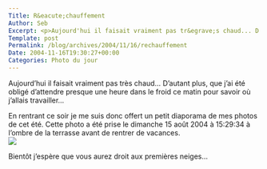 ```yaml
--- 
Title: R&eacute;chauffement
Author: Seb
Excerpt: <p>Aujourd'hui il faisait vraiment pas tr&egrave;s chaud... D'autant plus, que j'ai &eacute;t&eacute; oblig&eacute; d'attendre presque une heure dans le froid ce matin pour savoir o&ugrave; j'allais travailler...</p>
Template: post
Permalink: /blog/archives/2004/11/16/rechauffement
Date: 2004-11-16T19:30:27+00:00
Categories: Photo du jour
--- 
```


Aujourd&rsquo;hui il faisait vraiment pas tr&egrave;s chaud&#8230; D&rsquo;autant plus, que j&rsquo;ai &eacute;t&eacute; oblig&eacute; d&rsquo;attendre presque une heure dans le froid ce matin pour savoir o&ugrave; j&rsquo;allais travailler&#8230;

<!--more-->

En rentrant ce soir je me suis donc offert un petit diaporama de mes photos de cet &eacute;t&eacute;. Cette photo a &eacute;t&eacute; prise le dimanche 15 ao&ucirc;t 2004 &agrave; 15:29:34 &agrave; l&rsquo;ombre de la terrasse avant de rentrer de vacances.  
![][1]

Bient&ocirc;t j&rsquo;esp&egrave;re que vous aurez droit aux premi&egrave;res neiges&#8230;

 [1]: /blog/images/Perpignan-hot_summer.jpg